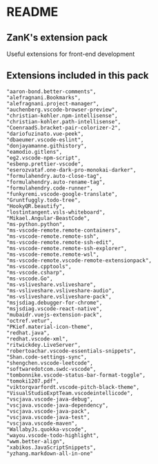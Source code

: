 # README

## ZanK's extension pack

Useful extensions for front-end development

## Extensions included in this pack

	"aaron-bond.better-comments", 
	"alefragnani.Bookmarks", 
	"alefragnani.project-manager", 
	"auchenberg.vscode-browser-preview", 
	"christian-kohler.npm-intellisense", 
	"christian-kohler.path-intellisense", 
	"CoenraadS.bracket-pair-colorizer-2", 
	"dariofuzinato.vue-peek", 
	"dbaeumer.vscode-eslint", 
	"donjayamanne.githistory", 
	"eamodio.gitlens", 
	"eg2.vscode-npm-script", 
	"esbenp.prettier-vscode", 
	"eserozvataf.one-dark-pro-monokai-darker", 
	"formulahendry.auto-close-tag", 
	"formulahendry.auto-rename-tag", 
	"formulahendry.code-runner", 
	"funkyremi.vscode-google-translate", 
	"Gruntfuggly.todo-tree", 
	"HookyQR.beautify", 
	"lostintangent.vsls-whiteboard", 
	"Mikael.Angular-BeastCode", 
	"ms-python.python", 
	"ms-vscode-remote.remote-containers", 
	"ms-vscode-remote.remote-ssh", 
	"ms-vscode-remote.remote-ssh-edit", 
	"ms-vscode-remote.remote-ssh-explorer", 
	"ms-vscode-remote.remote-wsl", 
	"ms-vscode-remote.vscode-remote-extensionpack", 
	"ms-vscode.cpptools", 
	"ms-vscode.csharp", 
	"ms-vscode.Go", 
	"ms-vsliveshare.vsliveshare", 
	"ms-vsliveshare.vsliveshare-audio", 
	"ms-vsliveshare.vsliveshare-pack", 
	"msjsdiag.debugger-for-chrome", 
	"msjsdiag.vscode-react-native", 
	"mubaidr.vuejs-extension-pack", 
	"octref.vetur", 
	"PKief.material-icon-theme", 
	"redhat.java", 
	"redhat.vscode-xml", 
	"ritwickdey.LiveServer", 
	"robertoachar.vscode-essentials-snippets", 
	"Shan.code-settings-sync", 
	"shengchen.vscode-leetcode", 
	"softwaredotcom.swdc-vscode", 
	"tombonnike.vscode-status-bar-format-toggle", 
	"tomoki1207.pdf", 
	"viktorqvarfordt.vscode-pitch-black-theme", 
	"VisualStudioExptTeam.vscodeintellicode", 
	"vscjava.vscode-java-debug", 
	"vscjava.vscode-java-dependency", 
	"vscjava.vscode-java-pack", 
	"vscjava.vscode-java-test", 
	"vscjava.vscode-maven", 
	"WallabyJs.quokka-vscode", 
	"wayou.vscode-todo-highlight", 
	"wwm.better-align", 
	"xabikos.JavaScriptSnippets", 
	"yzhang.markdown-all-in-one"

